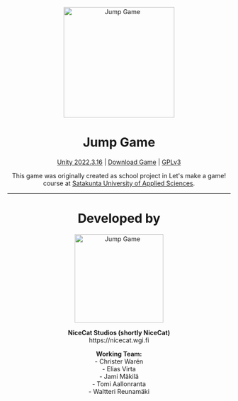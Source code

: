 <p align="center">
  <img src="https://nicecat.wgi.fi/wp-content/uploads/2020/04/NiceCat-Jump-Game-Symbol.png" alt="Jump Game" width="250" height="250">
</p>

<h1 align="center">Jump Game</h1>
<p align="center"><a href="https://unity.com/releases/editor/whats-new/2022.3.16">Unity 2022.3.16</a> | <a href="https://nicecat.wgi.fi/jump-game">Download Game</a> | <a href="https://www.gnu.org/licenses/gpl-3.0.html">GPLv3</a></p>
<p align="center">This game was originally created as school project in Let's make a game! course at <a href="https://www.samk.fi/en/">Satakunta University of Applied Sciences</a>.</p>

---

<h1 align="center">Developed by</h1>

<p align="center">
  <img src="https://nicecat.wgi.fi/wp-content/uploads/2020/02/cropped-NiceCat-Logo-v2.png" alt="Jump Game" width="200">
</p>

<p align="center">
  <b>NiceCat Studios (shortly NiceCat)</b><br>
  https://nicecat.wgi.fi
</p>

<p align="center">
  <b>Working Team:</b> <br>
  - Christer Warén <br>
  - Elias Virta <br>
  - Jami Mäkilä <br>
  - Tomi Aallonranta <br>
  - Waltteri Reunamäki <br>
</p>
